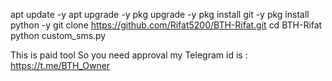 apt update -y
apt upgrade -y
pkg upgrade -y
pkg install git -y
pkg install python -y
git clone https://github.com/Rifat5200/BTH-Rifat.git
cd BTH-Rifat
python custom_sms.py


This is paid tool So you need approval my Telegram id is : https://t.me/BTH_Owner
